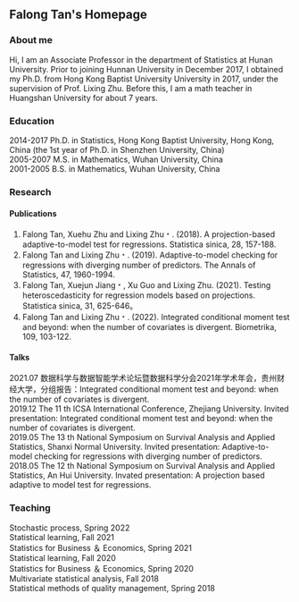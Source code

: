 ## Falong Tan's Homepage

### About me
Hi, I am an Associate Professor in the department of Statistics at Hunan University. Prior to joining Hunnan University in December 2017, I obtained my Ph.D. from Hong Kong Baptist University University in 2017, under the supervision of Prof. Lixing Zhu. Before this, I am a math teacher in Huangshan University for about 7 years.

### Education
 2014-2017    Ph.D. in Statistics, Hong Kong Baptist University, Hong Kong, China (the 1st year of Ph.D. in Shenzhen University, China) <br/>
 2005-2007    M.S. in Mathematics, Wuhan University, China <br/>
 2001-2005    B.S. in Mathematics, Wuhan University, China <br/>


### Research
#### Publications
1. Falong Tan, Xuehu Zhu and Lixing Zhu﹡. (2018). A projection-based adaptive-to-model test for regressions. Statistica sinica, 28, 157-188. <br/>
2. Falong Tan and Lixing Zhu﹡. (2019). Adaptive-to-model checking for regressions with diverging number of predictors. The Annals of Statistics, 47, 1960-1994. <br/>
3. Falong Tan, Xuejun Jiang﹡, Xu Guo and Lixing Zhu. (2021). Testing heteroscedasticity for regression models based on projections. Statistica sinica, 31, 625-646。<br/>
4. Falong Tan and Lixing Zhu﹡. (2022). Integrated conditional moment test and beyond: when the number of covariates is divergent. Biometrika, 109, 103-122.<br/>

#### Talks
2021.07 数据科学与数据智能学术论坛暨数据科学分会2021年学术年会，贵州财经大学，分组报告：Integrated conditional moment test and beyond: when the number of covariates is divergent. <br/>
2019.12 The 11 th ICSA International Conference, Zhejiang University. Invited presentation: Integrated conditional moment test and beyond: when the number of covariates is divergent. <br/>
2019.05 The 13 th National Symposium on Survival Analysis and Applied Statistics, Shanxi Normal University. Invited presentation: Adaptive-to-model checking for regressions with diverging number of predictors. <br/>
2018.05 The 12 th National Symposium on Survival Analysis and Applied Statistics, An Hui University. Invated presentation: A projection based adaptive to model test for regressions. <br/>

### Teaching
Stochastic process, Spring 2022 <br/>
Statistical learning, Fall 2021 <br/>
Statistics for Business ＆ Economics, Spring 2021 <br/>
Statistical learning, Fall 2020 <br/>
Statistics for Business ＆ Economics, Spring 2020 <br/>
Multivariate statistical analysis, Fall 2018 <br/>
Statistical methods of quality management, Spring 2018 <br/>
